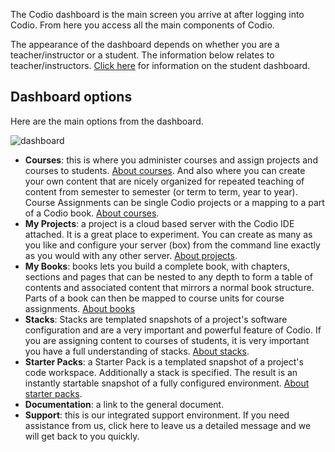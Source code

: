 

The Codio dashboard is the main screen you arrive at after logging into Codio. From here you access all the main components of Codio.

The appearance of the dashboard depends on whether you are a teacher/instructor or a student. The information below relates to teacher/instructors. [Click here](/students/) for information on the student dashboard.


## Dashboard options
Here are the main options from the dashboard.

![dashboard](/img/dashboard.png)

- **Courses**: this is where you administer courses and assign projects and courses to students. [About courses](/courses/classes/). And also where you can create your own content that are nicely organized for repeated teaching of content from semester to semester (or term to term, year to year). Course Assignments can be single Codio projects or a mapping to a part of a Codio book. [About courses](/courses/coursemanagement/).
- **My Projects**: a project is a cloud based server with the Codio IDE attached. It is a great place to experiment. You can create as many as you like and configure your server (box) from the command line exactly as you would with any other server. [About projects](/project/projects/#what-is-a-project).
- **My Books**: books lets you build a complete book, with chapters, sections and pages that can be nested to any depth to form a table of contents and associated content that mirrors a normal book structure. Parts of a book can then be mapped to course units for course assignments. [About books](/project/books/)
- **Stacks**: Stacks are templated snapshots of a project's software configuration and are a very important and powerful feature of Codio. If you are assigning content to courses of students, it is very important you have a full understanding of stacks. [About stacks](/project/stacks/#what-is-a-stack).
- **Starter Packs**: a Starter Pack is a templated snapshot of a project's code workspace. Additionally a stack is specified. The result is an instantly startable snapshot of a fully configured environment. [About starter packs](/project/packs/).
- **Documentation**: a link to the general document.
- **Support**: this is our integrated support environment. If you need assistance from us, click here to leave us a detailed message and we will get back to you quickly.

